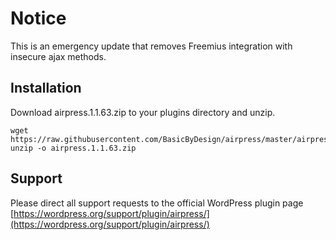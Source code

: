 # Notice

This is an emergency update that removes Freemius integration with insecure ajax methods.

## Installation

Download airpress.1.1.63.zip to your plugins directory and unzip.

```
wget https://raw.githubusercontent.com/BasicByDesign/airpress/master/airpress.1.1.63.zip
unzip -o airpress.1.1.63.zip
```

## Support
Please direct all support requests to the official WordPress plugin page [https://wordpress.org/support/plugin/airpress/](https://wordpress.org/support/plugin/airpress/)
